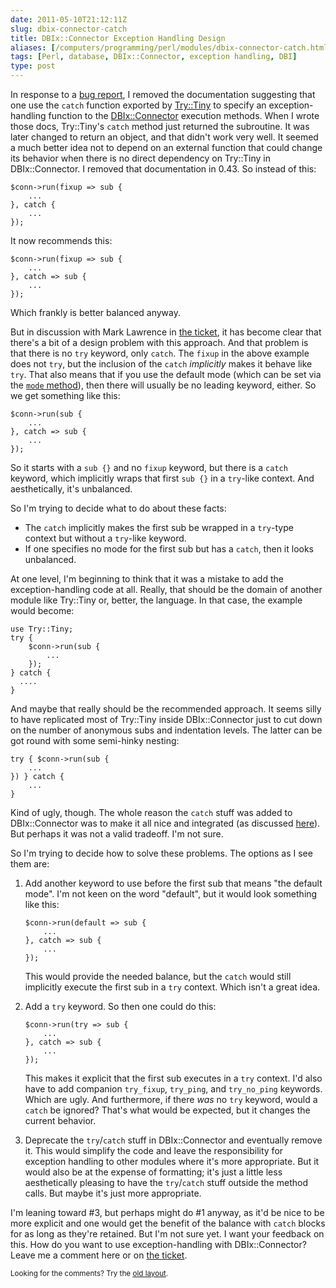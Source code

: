 ```yaml
--- 
date: 2011-05-10T21:12:11Z
slug: dbix-connector-catch
title: DBIx::Connector Exception Handling Design
aliases: [/computers/programming/perl/modules/dbix-connector-catch.html]
tags: [Perl, database, DBIx::Connector, exception handling, DBI]
type: post
---
```


<p>In response to a <a href="http://rt.cpan.org/Ticket/Display.html?id=65196">bug report</a>, I removed the documentation suggesting that one use the <code>catch</code> function exported by <a href="http://search.cpan.org/perldoc?Try::Tiny">Try::Tiny</a> to specify an exception-handling function to the <a href="http://search.cpan.org/perldoc?DBIx::Connector">DBIx::Connector</a> execution methods. When I wrote those docs, Try::Tiny's <code>catch</code> method just returned the subroutine. It was later changed to return an object, and that didn't work very well. It seemed a much better idea not to depend on an external function that could change its behavior when there is no direct dependency on Try::Tiny in DBIx::Connector. I removed that documentation in 0.43. So instead of this:</p>

<pre><code>$conn-&gt;run(fixup =&gt; sub {
    ...
}, catch {
    ...
});
</code></pre>

<p>It now recommends this:</p>

<pre><code>$conn-&gt;run(fixup =&gt; sub {
    ...
}, catch =&gt; sub {
    ...
});
</code></pre>

<p>Which frankly is better balanced anyway.</p>

<p>But in discussion with Mark Lawrence in <a href="http://rt.cpan.org/Ticket/Display.html?id=65196">the ticket</a>, it has become clear that there's a bit of a design problem with this approach. And that problem is that there is no <code>try</code> keyword, only <code>catch</code>. The <code>fixup</code> in the above example does not <code>try</code>, but the inclusion of the <code>catch</code> <em>implicitly</em> makes it behave like <code>try</code>. That also means that if you use the default mode (which  can be set via the <a href="http://search.cpan.org/dist/DBIx-Connector/lib/DBIx/Connector.pm#mode"><code>mode</code> method</a>), then there will usually be no leading keyword, either. So we get something like this:</p>

<pre><code>$conn-&gt;run(sub {
    ...
}, catch =&gt; sub {
    ...
});
</code></pre>

<p>So it starts with a <code>sub {}</code> and no <code>fixup</code> keyword, but there is a <code>catch</code> keyword, which implicitly wraps that first <code>sub {}</code> in a <code>try</code>-like context. And aesthetically, it's unbalanced.</p>

<p>So I'm trying to decide what to do about these facts:</p>

<ul>
<li>The <code>catch</code> implicitly makes the first sub be wrapped in a <code>try</code>-type context but without a <code>try</code>-like keyword.</li>
<li>If one specifies no mode for the first sub but has a <code>catch</code>, then it looks unbalanced.</li>
</ul>

<p>At one level, I'm beginning to think that it was a mistake to add the exception-handling code at all. Really, that should be the domain of another module like Try::Tiny or, better, the language. In that case, the example would become:</p>

<pre><code>use Try::Tiny;
try {
    $conn-&gt;run(sub {
        ...
    });
} catch {
  ....
}
</code></pre>

<p>And maybe that really should be the recommended approach. It seems silly to have replicated most of Try::Tiny inside DBIx::Connector just to cut down on the number of anonymous subs and indentation levels. The latter can be got round with some semi-hinky nesting:</p>

<pre><code>try { $conn-&gt;run(sub {
    ...
}) } catch {
    ...
}
</code></pre>

<p>Kind of ugly, though. The whole reason the <code>catch</code> stuff was added to DBIx::Connector was to make it all nice and integrated (as discussed <a href="https://github.com/theory/dbix-connector/issues/3">here</a>). But perhaps it was not a valid tradeoff. I'm not sure.</p>

<p>So I'm trying to decide how to solve these problems. The options as I see them are:</p>

<ol>
<li><p>Add another keyword to use before the first sub that means "the default mode". I'm not keen on the word "default", but it would look something like this:</p>

<pre><code>$conn-&gt;run(default =&gt; sub {
    ...
}, catch =&gt; sub {
    ...
});
</code></pre>

<p>This would provide the needed balance, but the <code>catch</code> would still implicitly execute the first sub in a <code>try</code> context. Which isn't a great idea.</p></li>
<li><p>Add a <code>try</code> keyword. So then one could do this:</p>

<pre><code>$conn-&gt;run(try =&gt; sub {
    ...
}, catch =&gt; sub {
    ...
});
</code></pre>

<p>This makes it explicit that the first sub executes in a <code>try</code> context. I'd also have to add companion <code>try_fixup</code>, <code>try_ping</code>, and <code>try_no_ping</code> keywords. Which are ugly. And furthermore, if there <em>was</em> no <code>try</code> keyword, would a <code>catch</code> be ignored? That's what would be expected, but it changes the current behavior.</p></li>
<li><p>Deprecate the <code>try</code>/<code>catch</code> stuff in DBIx::Connector and eventually remove it. This would simplify the code and leave the responsibility for exception handling to other modules where it's more appropriate. But it would also be at the expense of formatting; it's just a little less aesthetically pleasing to have the <code>try</code>/<code>catch</code> stuff outside the method calls. But maybe it's just more appropriate.</p></li>
</ol>

<p>I'm leaning toward #3, but perhaps might do #1 anyway, as it'd be nice to be more explicit and one would get the benefit of the balance with <code>catch</code> blocks for as long as they're retained. But I'm not sure yet. I want your feedback on this. How do you want to use exception-handling with DBIx::Connector? Leave me a comment here or on <a href="https://rt.cpan.org/Ticket/Display.html?id=65196">the ticket</a>.</p>

<p class="past"><small>Looking for the comments? Try the <a rel="nofollow" href="//past.justatheory.com/computers/programming/perl/modules/dbix-connector-catch.html">old layout</a>.</small></p>


